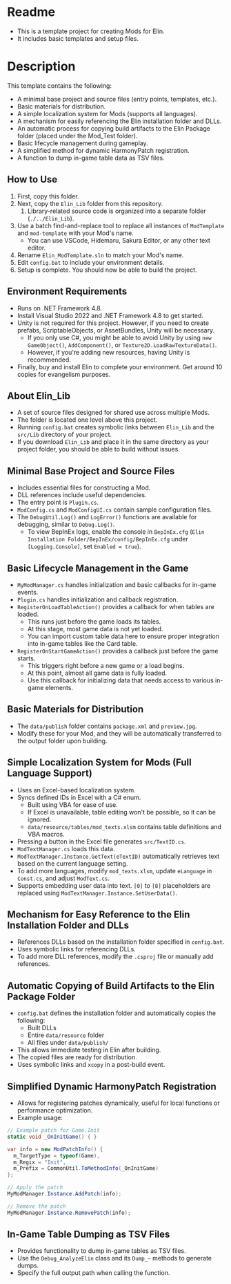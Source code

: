 # Readme
* This is a template project for creating Mods for Elin.
* It includes basic templates and setup files.

# Description
This template contains the following:
* A minimal base project and source files (entry points, templates, etc.).
* Basic materials for distribution.
* A simple localization system for Mods (supports all languages).
* A mechanism for easily referencing the Elin installation folder and DLLs.
* An automatic process for copying build artifacts to the Elin Package folder (placed under the Mod_Test folder).
* Basic lifecycle management during gameplay.
* A simplified method for dynamic HarmonyPatch registration.
* A function to dump in-game table data as TSV files.

## How to Use
1. First, copy this folder.
2. Next, copy the `Elin_Lib` folder from this repository.
   1. Library-related source code is organized into a separate folder (`./../Elin_Lib`).
3. Use a batch find-and-replace tool to replace all instances of `ModTemplate` and `mod-template` with your Mod's name.
   * You can use VSCode, Hidemaru, Sakura Editor, or any other text editor.
4. Rename `Elin_ModTemplate.sln` to match your Mod's name.
5. Edit `config.bat` to include your environment details.
6. Setup is complete. You should now be able to build the project.

## Environment Requirements
* Runs on .NET Framework 4.8.
* Install Visual Studio 2022 and .NET Framework 4.8 to get started.
* Unity is not required for this project. However, if you need to create prefabs, ScriptableObjects, or AssetBundles, Unity will be necessary.
  * If you only use C#, you might be able to avoid Unity by using `new GameObject()`, `AddComponent()`, or `Texture2D.LoadRawTextureData()`.
  * However, if you're adding new resources, having Unity is recommended.
* Finally, buy and install Elin to complete your environment. Get around 10 copies for evangelism purposes.

## About Elin_Lib
* A set of source files designed for shared use across multiple Mods.
* The folder is located one level above this project.
* Running `config.bat` creates symbolic links between `Elin_Lib` and the `src/Lib` directory of your project.
* If you download `Elin_Lib` and place it in the same directory as your project folder, you should be able to build without issues.

## Minimal Base Project and Source Files
* Includes essential files for constructing a Mod.
* DLL references include useful dependencies.
* The entry point is `Plugin.cs`.
* `ModConfig.cs` and `ModConfigUI.cs` contain sample configuration files.
* The `DebugUtil.Log()` and `LogError()` functions are available for debugging, similar to `Debug.Log()`.
  * To view BepInEx logs, enable the console in `BepInEx.cfg` (`Elin Installation Folder/BepInEx/config/BepInEx.cfg` under `[Logging.Console]`, set `Enabled = true`).

## Basic Lifecycle Management in the Game
* `MyModManager.cs` handles initialization and basic callbacks for in-game events.
* `Plugin.cs` handles initialization and callback registration.
* `RegisterOnLoadTableAction()` provides a callback for when tables are loaded.
  * This runs just before the game loads its tables.
  * At this stage, most game data is not yet loaded.
  * You can import custom table data here to ensure proper integration into in-game tables like the Card table.
* `RegisterOnStartGameAction()` provides a callback just before the game starts.
  * This triggers right before a new game or a load begins.
  * At this point, almost all game data is fully loaded.
  * Use this callback for initializing data that needs access to various in-game elements.

## Basic Materials for Distribution
* The `data/publish` folder contains `package.xml` and `preview.jpg`.
* Modify these for your Mod, and they will be automatically transferred to the output folder upon building.

## Simple Localization System for Mods (Full Language Support)
* Uses an Excel-based localization system.
* Syncs defined IDs in Excel with a C# enum.
  * Built using VBA for ease of use.
  * If Excel is unavailable, table editing won't be possible, so it can be ignored.
  * `data/resource/tables/mod_texts.xlsm` contains table definitions and VBA macros.
* Pressing a button in the Excel file generates `src/TextID.cs`.
* `ModTextManager.cs` loads this data.
* `ModTextManager.Instance.GetText(eTextID)` automatically retrieves text based on the current language setting.
* To add more languages, modify `mod_texts.xlsm`, update `eLanguage` in `Const.cs`, and adjust `ModText.cs`.
* Supports embedding user data into text. `[0]` to `[8]` placeholders are replaced using `ModTextManager.Instance.SetUserData()`.

## Mechanism for Easy Reference to the Elin Installation Folder and DLLs
* References DLLs based on the installation folder specified in `config.bat`.
* Uses symbolic links for referencing DLLs.
* To add more DLL references, modify the `.csproj` file or manually add references.

## Automatic Copying of Build Artifacts to the Elin Package Folder
* `config.bat` defines the installation folder and automatically copies the following:
  * Built DLLs
  * Entire `data/resource` folder
  * All files under `data/publish/`
* This allows immediate testing in Elin after building.
* The copied files are ready for distribution.
* Uses symbolic links and `xcopy` in a post-build event.

## Simplified Dynamic HarmonyPatch Registration
* Allows for registering patches dynamically, useful for local functions or performance optimization.
* Example usage:
```csharp
// Example patch for Game.Init
static void _OnInitGame() { }

var info = new ModPatchInfo() {
  m_TargetType = typeof(Game),
  m_Regix = "Init",
  m_Prefix = CommonUtil.ToMethodInfo(_OnInitGame)
};

// Apply the patch
MyModManager.Instance.AddPatch(info);

// Remove the patch
MyModManager.Instance.RemovePatch(info);
```

## In-Game Table Dumping as TSV Files
* Provides functionality to dump in-game tables as TSV files.
* Use the `Debug_AnalyzeElin` class and its `Dump_~` methods to generate dumps.
* Specify the full output path when calling the function.

